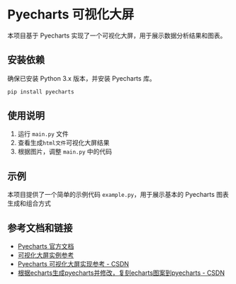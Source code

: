 # Pyecharts 可视化大屏

本项目基于 Pyecharts 实现了一个可视化大屏，用于展示数据分析结果和图表。

## 安装依赖

确保已安装 Python 3.x 版本，并安装 Pyecharts 库。

```bash
pip install pyecharts
```

## 使用说明

1. 运行 `main.py` 文件
2. 查看生成`html文件`可视化大屏结果
3. 根据图片，调整 `main.py` 中的代码

## 示例

本项目提供了一个简单的示例代码 `example.py`，用于展示基本的 Pyecharts 图表生成和组合方式

## 参考文档和链接

- [Pyecharts 官方文档](https://05x-docs.pyecharts.org/#/)
- [可视化大屏实例参考](https://www.sohu.com/a/705294338_178408)
- [Pyecharts 可视化大屏实现参考 - CSDN](https://blog.csdn.net/yang3366/article/details/131110369)
- [根据echarts生成pyecharts并修改，复刻echarts图案到pyecharts - CSDN](https://blog.csdn.net/qq_16381291/article/details/121680477)

